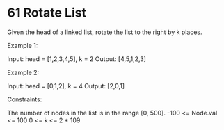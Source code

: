 # 61 Rotate List

Given the head of a linked list, rotate the list to the right by k places.

Example 1:


Input: head = [1,2,3,4,5], k = 2
Output: [4,5,1,2,3]

Example 2:


Input: head = [0,1,2], k = 4
Output: [2,0,1]
 

Constraints:

The number of nodes in the list is in the range [0, 500].
-100 <= Node.val <= 100
0 <= k <= 2 * 109